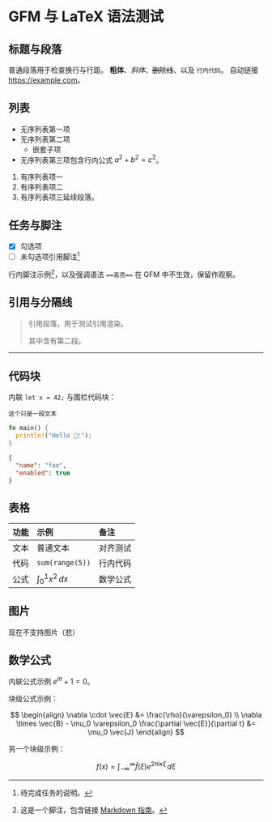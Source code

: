 # GFM 与 LaTeX 语法测试

## 标题与段落

普通段落用于检查换行与行距。
**粗体**、_斜体_、~~删除线~~、以及 `行内代码`。
自动链接 <https://example.com>。

## 列表

- 无序列表第一项
- 无序列表第二项
  - 嵌套子项
- 无序列表第三项包含行内公式 $a^2 + b^2 = c^2$。

1. 有序列表项一
2. 有序列表项二
3. 有序列表项三延续段落。

## 任务与脚注

- [x] 勾选项
- [ ] 未勾选项引用脚注[^todo]

行内脚注示例[^1]，以及强调语法 `==高亮==` 在 GFM 中不生效，保留作观察。

[^todo]: 待完成任务的说明。

[^1]: 这是一个脚注，包含链接 [Markdown 指南](https://www.markdownguide.org)。

## 引用与分隔线

> 引用段落，用于测试引用渲染。
>
> 其中含有第二段。

---

## 代码块

内联 `let x = 42;` 与围栏代码块：

```text
这个只是一段文本
```

```rust
fn main() {
  println!("Hello 🦀!");
}
```

```json
{
  "name": "foo",
  "enabled": true
}
```

## 表格

| 功能 | 示例                 | 备注     |
| :--- | :------------------- | :------- |
| 文本 | 普通文本             | 对齐测试 |
| 代码 | `sum(range(5))`      | 行内代码 |
| 公式 | $\int_0^1 x^2 \, dx$ | 数学公式 |

## 图片

现在不支持图片（悲）

## 数学公式

内联公式示例 $e^{i\pi} + 1 = 0$。

块级公式示例：

$$
\begin{align}
\nabla \cdot \vec{E} &= \frac{\rho}{\varepsilon_0} \\
\nabla \times \vec{B} - \mu_0 \varepsilon_0 \frac{\partial \vec{E}}{\partial t} &= \mu_0 \vec{J}
\end{align}
$$

另一个块级示例：

$$
f(x) = \int_{-\infty}^{\infty} \hat{f}(\xi) e^{2\pi i x \xi} \, d\xi
$$
